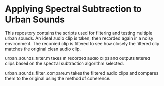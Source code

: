 # Applying Spectral Subtraction to Urban Sounds

This repository contains the scripts used for filtering and testing multiple urban sounds. An ideal audio clip is taken, then recorded again in a noisy environment. The recorded clip is filtered to see how closely the filtered clip matches the original clean audio clip.

urban_sounds_filter.m takes in recorded audio clips and outputs filtered clips based on the spectral subtraction algorithm selected.

urban_sounds_filter_compare.m takes the filtered audio clips and compares them to the original using the method of coherence.

